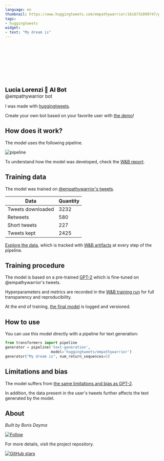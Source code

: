 ```yaml
---
language: en
thumbnail: https://www.huggingtweets.com/empathywarrior/1616731099747/predictions.png
tags:
- huggingtweets
widget:
- text: "My dream is"
---
```


<div>
<div style="width: 132px; height:132px; border-radius: 50%; background-size: cover; background-image: url('https://pbs.twimg.com/profile_images/1367656161525166087/96tn3PnK_400x400.jpg')">
</div>
<div style="margin-top: 8px; font-size: 19px; font-weight: 800">Lucia Lorenzi 🤖 AI Bot </div>
<div style="font-size: 15px">@empathywarrior bot</div>
</div>

I was made with [huggingtweets](https://github.com/borisdayma/huggingtweets).

Create your own bot based on your favorite user with [the demo](https://colab.research.google.com/github/borisdayma/huggingtweets/blob/master/huggingtweets-demo.ipynb)!

## How does it work?

The model uses the following pipeline.

![pipeline](https://github.com/borisdayma/huggingtweets/blob/master/img/pipeline.png?raw=true)

To understand how the model was developed, check the [W&B report](https://wandb.ai/wandb/huggingtweets/reports/HuggingTweets-Train-a-Model-to-Generate-Tweets--VmlldzoxMTY5MjI).

## Training data

The model was trained on [@empathywarrior's tweets](https://twitter.com/empathywarrior).

| Data | Quantity |
| --- | --- |
| Tweets downloaded | 3232 |
| Retweets | 580 |
| Short tweets | 227 |
| Tweets kept | 2425 |

[Explore the data](https://wandb.ai/wandb/huggingtweets/runs/2lyqowfz/artifacts), which is tracked with [W&B artifacts](https://docs.wandb.com/artifacts) at every step of the pipeline.

## Training procedure

The model is based on a pre-trained [GPT-2](https://huggingface.co/gpt2) which is fine-tuned on @empathywarrior's tweets.

Hyperparameters and metrics are recorded in the [W&B training run](https://wandb.ai/wandb/huggingtweets/runs/30a6mswh) for full transparency and reproducibility.

At the end of training, [the final model](https://wandb.ai/wandb/huggingtweets/runs/30a6mswh/artifacts) is logged and versioned.

## How to use

You can use this model directly with a pipeline for text generation:

```python
from transformers import pipeline
generator = pipeline('text-generation',
                     model='huggingtweets/empathywarrior')
generator("My dream is", num_return_sequences=5)
```

## Limitations and bias

The model suffers from [the same limitations and bias as GPT-2](https://huggingface.co/gpt2#limitations-and-bias).

In addition, the data present in the user's tweets further affects the text generated by the model.

## About

*Built by Boris Dayma*

[![Follow](https://img.shields.io/twitter/follow/borisdayma?style=social)](https://twitter.com/intent/follow?screen_name=borisdayma)

For more details, visit the project repository.

[![GitHub stars](https://img.shields.io/github/stars/borisdayma/huggingtweets?style=social)](https://github.com/borisdayma/huggingtweets)
